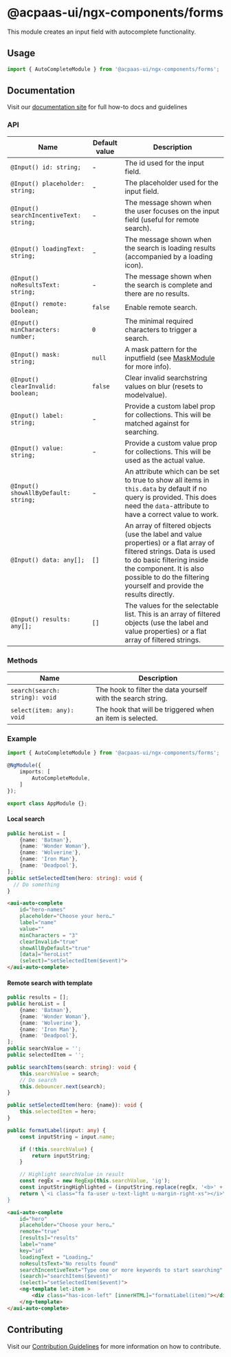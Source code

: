 # @acpaas-ui/ngx-components/forms

This module creates an input field with autocomplete functionality.

## Usage

```typescript
import { AutoCompleteModule } from '@acpaas-ui/ngx-components/forms';
```

## Documentation

Visit our [documentation site](https://acpaas-ui.digipolis.be/) for full how-to docs and guidelines

### API

| Name         | Default value | Description |
| -----------  | ------ | -------------------------- |
| `@Input() id: string;` | - | The id used for the input field. |
| `@Input() placeholder: string;` | - | The placeholder used for the input field. |
| `@Input() searchIncentiveText: string;` | - | The message shown when the user focuses on the input field (useful for remote search). |
| `@Input() loadingText: string;` | - | The message shown when the search is loading results (accompanied by a loading icon). |
| `@Input() noResultsText: string;` | - | The message shown when the search is complete and there are no results. |
| `@Input() remote: boolean;` | `false` | Enable remote search. |
| `@Input() minCharacters: number;` | `0` | The minimal required characters to trigger a search. |
| `@Input() mask: string;` | `null` | A mask pattern for the inputfield (see [MaskModule](./../packages/forms/lib/src/mask/README.md) for more info). |
| `@Input() clearInvalid: boolean;` | `false` | Clear invalid searchstring values on blur (resets to modelvalue). |
| `@Input() label: string;` | - | Provide a custom label prop for collections. This will be matched against for searching. |
| `@Input() value: string;` | - | Provide a custom value prop for collections. This will be used as the actual value. |
| `@Input() showAllByDefault: string;` | - | An attribute which can be set to true to show all items in `this.data` by default if no query is provided. This does need the `data`-attribute to have a correct value to work. |
| `@Input() data: any[];` | `[]` | An array of filtered objects (use the label and value properties) or a flat array of filtered strings. Data is used to do basic filtering inside the component. It is also possible to do the filtering yourself and provide the results directly. |
| `@Input() results: any[];` | `[]` | The values for the selectable list. This is an array of filtered objects (use the label and value properties) or a flat array of filtered strings. |

### Methods

| Name         | Description |
| -----------  | -------------------------- |
| `search(search: string): void` | The hook to filter the data yourself with the search string. |
| `select(item: any): void` | The hook that will be triggered when an item is selected. |

### Example

```typescript
import { AutoCompleteModule } from '@acpaas-ui/ngx-components/forms';

@NgModule({
    imports: [
        AutoCompleteModule,
    ]
});

export class AppModule {};
```

#### Local search

```typescript
public heroList = [
    {name: 'Batman'},
    {name: 'Wonder Woman'},
    {name: 'Wolverine'},
    {name: 'Iron Man'},
    {name: 'Deadpool'},
];
public setSelectedItem(hero: string): void {
  // Do something
}
```

```html
<aui-auto-complete
    id="hero-names"
    placeholder="Choose your hero…"
    label="name"
    value=""
    minCharacters = "3"
    clearInvalid="true"
    showAllByDefault="true"
    [data]="heroList"
    (select)="setSelectedItem($event)">
</aui-auto-complete>
```

#### Remote search with template

```typescript
public results = [];
public heroList = [
    {name: 'Batman'},
    {name: 'Wonder Woman'},
    {name: 'Wolverine'},
    {name: 'Iron Man'},
    {name: 'Deadpool'},
];
public searchValue = '';
public selectedItem = '';

public searchItems(search: string): void {
    this.searchValue = search;
    // Do search
    this.debouncer.next(search);
}

public setSelectedItem(hero: {name}): void {
    this.selectedItem = hero;
}

public formatLabel(input: any) {
    const inputString = input.name;

    if (!this.searchValue) {
        return inputString;
    }

    // Highlight searchValue in result
    const regEx = new RegExp(this.searchValue, 'ig');
    const inputStringHighlighted = (inputString.replace(regEx, '<b>' + this.searchValue + '</b>'));
    return \`<i class="fa fa-user u-text-light u-margin-right-xs"></i>\${inputStringHighlighted}\`;
}
```

```html
<aui-auto-complete
    id="hero"
    placeholder="Choose your hero…"
    remote="true"
    [results]="results"
    label="name"
    key="id"
    loadingText = "Loading…"
    noResultsText="No results found"
    searchIncentiveText="Type one or more keywords to start searching"
    (search)="searchItems($event)"
    (select)="setSelectedItem($event)">
    <ng-template let-item >
        <div class="has-icon-left" [innerHTML]="formatLabel(item)"></div>
    </ng-template>
</aui-auto-complete>
```

## Contributing

Visit our [Contribution Guidelines](../../../../../CONTRIBUTING.md) for more information on how to contribute.

